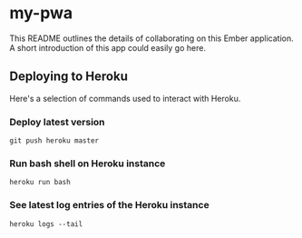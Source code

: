 # my-pwa

This README outlines the details of collaborating on this Ember application.
A short introduction of this app could easily go here.

## Deploying to Heroku
Here's a selection of commands used to interact with Heroku. 

### Deploy latest version

```
git push heroku master
```

### Run bash shell on Heroku instance

```
heroku run bash
```

### See latest log entries of the Heroku instance

```
heroku logs --tail
```
